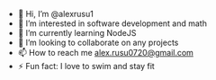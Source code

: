 - 👋 Hi, I’m @alexrusu1
- 👀 I’m interested in software development and math
- 🌱 I’m currently learning NodeJS
- 💞️ I’m looking to collaborate on any projects
- 📫 How to reach me alex.rusu0720@gmail.com
- ⚡ Fun fact: I love to swim and stay fit

<!---
alexrusu1/alexrusu1 is a ✨ special ✨ repository because its `README.md` (this file) appears on your GitHub profile.
You can click the Preview link to take a look at your changes.
--->

